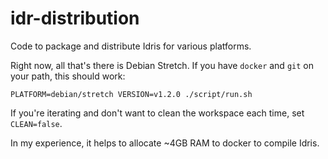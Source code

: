 # idr-distribution

Code to package and distribute Idris for various platforms.

Right now, all that's there is Debian Stretch. If you have `docker` and `git`
on your path, this should work:

    PLATFORM=debian/stretch VERSION=v1.2.0 ./script/run.sh

If you're iterating and don't want to clean the workspace each time, set `CLEAN=false`.

In my experience, it helps to allocate ~4GB RAM to docker to compile Idris.
